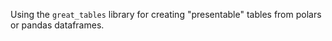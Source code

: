 Using the `great_tables` library for creating "presentable" tables 
from polars or pandas dataframes.
